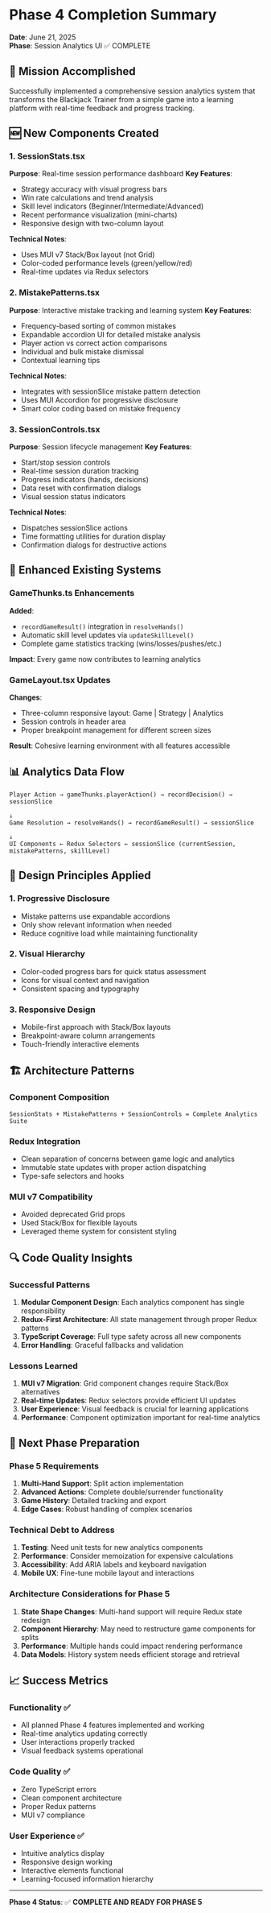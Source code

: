 # Phase 4 Completion Summary
**Date**: June 21, 2025  
**Phase**: Session Analytics UI ✅ COMPLETE

## 🎯 Mission Accomplished
Successfully implemented a comprehensive session analytics system that transforms the Blackjack Trainer from a simple game into a learning platform with real-time feedback and progress tracking.

## 🆕 New Components Created

### 1. SessionStats.tsx
**Purpose**: Real-time session performance dashboard
**Key Features**:
- Strategy accuracy with visual progress bars
- Win rate calculations and trend analysis
- Skill level indicators (Beginner/Intermediate/Advanced)
- Recent performance visualization (mini-charts)
- Responsive design with two-column layout

**Technical Notes**:
- Uses MUI v7 Stack/Box layout (not Grid)
- Color-coded performance levels (green/yellow/red)
- Real-time updates via Redux selectors

### 2. MistakePatterns.tsx
**Purpose**: Interactive mistake tracking and learning system
**Key Features**:
- Frequency-based sorting of common mistakes
- Expandable accordion UI for detailed mistake analysis
- Player action vs correct action comparisons
- Individual and bulk mistake dismissal
- Contextual learning tips

**Technical Notes**:
- Integrates with sessionSlice mistake pattern detection
- Uses MUI Accordion for progressive disclosure
- Smart color coding based on mistake frequency

### 3. SessionControls.tsx
**Purpose**: Session lifecycle management
**Key Features**:
- Start/stop session controls
- Real-time session duration tracking
- Progress indicators (hands, decisions)
- Data reset with confirmation dialogs
- Visual session status indicators

**Technical Notes**:
- Dispatches sessionSlice actions
- Time formatting utilities for duration display
- Confirmation dialogs for destructive actions

## 🔧 Enhanced Existing Systems

### GameThunks.ts Enhancements
**Added**:
- `recordGameResult()` integration in `resolveHands()`
- Automatic skill level updates via `updateSkillLevel()`
- Complete game statistics tracking (wins/losses/pushes/etc.)

**Impact**: Every game now contributes to learning analytics

### GameLayout.tsx Updates
**Changes**:
- Three-column responsive layout: Game | Strategy | Analytics
- Session controls in header area
- Proper breakpoint management for different screen sizes

**Result**: Cohesive learning environment with all features accessible

## 📊 Analytics Data Flow

```
Player Action → gameThunks.playerAction() → recordDecision() → sessionSlice
                                                                      ↓
Game Resolution → resolveHands() → recordGameResult() → sessionSlice
                                                                      ↓
UI Components ← Redux Selectors ← sessionSlice (currentSession, mistakePatterns, skillLevel)
```

## 🎨 Design Principles Applied

### 1. Progressive Disclosure
- Mistake patterns use expandable accordions
- Only show relevant information when needed
- Reduce cognitive load while maintaining functionality

### 2. Visual Hierarchy
- Color-coded progress bars for quick status assessment
- Icons for visual context and navigation
- Consistent spacing and typography

### 3. Responsive Design
- Mobile-first approach with Stack/Box layouts
- Breakpoint-aware column arrangements
- Touch-friendly interactive elements

## 🏗️ Architecture Patterns

### Component Composition
```
SessionStats + MistakePatterns + SessionControls = Complete Analytics Suite
```

### Redux Integration
- Clean separation of concerns between game logic and analytics
- Immutable state updates with proper action dispatching
- Type-safe selectors and hooks

### MUI v7 Compatibility
- Avoided deprecated Grid props
- Used Stack/Box for flexible layouts
- Leveraged theme system for consistent styling

## 🔍 Code Quality Insights

### Successful Patterns
1. **Modular Component Design**: Each analytics component has single responsibility
2. **Redux-First Architecture**: All state management through proper Redux patterns
3. **TypeScript Coverage**: Full type safety across all new components
4. **Error Handling**: Graceful fallbacks and validation

### Lessons Learned
1. **MUI v7 Migration**: Grid component changes require Stack/Box alternatives
2. **Real-time Updates**: Redux selectors provide efficient UI updates
3. **User Experience**: Visual feedback is crucial for learning applications
4. **Performance**: Component optimization important for real-time analytics

## 🚀 Next Phase Preparation

### Phase 5 Requirements
1. **Multi-Hand Support**: Split action implementation
2. **Advanced Actions**: Complete double/surrender functionality  
3. **Game History**: Detailed tracking and export
4. **Edge Cases**: Robust handling of complex scenarios

### Technical Debt to Address
1. **Testing**: Need unit tests for new analytics components
2. **Performance**: Consider memoization for expensive calculations
3. **Accessibility**: Add ARIA labels and keyboard navigation
4. **Mobile UX**: Fine-tune mobile layout and interactions

### Architecture Considerations for Phase 5
1. **State Shape Changes**: Multi-hand support will require Redux state redesign
2. **Component Hierarchy**: May need to restructure game components for splits
3. **Performance**: Multiple hands could impact rendering performance
4. **Data Models**: History system needs efficient storage and retrieval

## 📈 Success Metrics

### Functionality ✅
- All planned Phase 4 features implemented and working
- Real-time analytics updating correctly
- User interactions properly tracked
- Visual feedback systems operational

### Code Quality ✅
- Zero TypeScript errors
- Clean component architecture
- Proper Redux patterns
- MUI v7 compliance

### User Experience ✅
- Intuitive analytics display
- Responsive design working
- Interactive elements functional
- Learning-focused information hierarchy

---

**Phase 4 Status**: ✅ **COMPLETE AND READY FOR PHASE 5**
